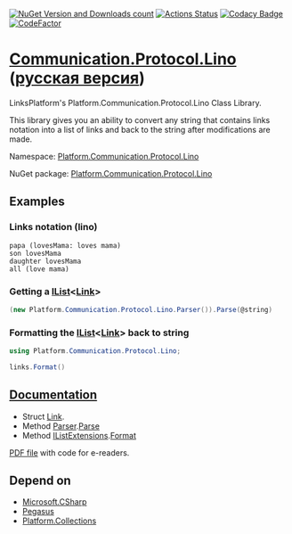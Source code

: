 ﻿[![NuGet Version and Downloads count](https://buildstats.info/nuget/Platform.Communication.Protocol.Lino)](https://www.nuget.org/packages/Platform.Communication.Protocol.Lino)
[![Actions Status](https://github.com/linksplatform/Communication.Protocol.Lino/workflows/CD/badge.svg)](https://github.com/linksplatform/Communication.Protocol.Lino/actions?workflow=CD)
[![Codacy Badge](https://api.codacy.com/project/badge/Grade/c25f708dc08b4f7e8d96c671378bb1ad)](https://app.codacy.com/app/drakonard/Communication.Protocol.Lino?utm_source=github.com&utm_medium=referral&utm_content=linksplatform/Communication.Protocol.Lino&utm_campaign=Badge_Grade_Dashboard)
[![CodeFactor](https://www.codefactor.io/repository/github/linksplatform/Communication.Protocol.Lino/badge)](https://www.codefactor.io/repository/github/linksplatform/Communication.Protocol.Lino)

# [Communication.Protocol.Lino](https://github.com/linksplatform/Communication.Protocol.Lino) ([русская версия](README.ru.md))
LinksPlatform's Platform.Communication.Protocol.Lino Class Library.

This library gives you an ability to convert any string that contains links notation into a list of links and back to the string after modifications are made.

Namespace: [Platform.Communication.Protocol.Lino](https://linksplatform.github.io/Communication.Protocol.Lino/api/Platform.Communication.Protocol.Lino.html)

NuGet package: [Platform.Communication.Protocol.Lino](https://www.nuget.org/packages/Platform.Communication.Protocol.Lino)

## Examples
### Links notation (lino)
```
papa (lovesMama: loves mama)
son lovesMama
daughter lovesMama
all (love mama)
```
### Getting a [IList](https://docs.microsoft.com/en-us/dotnet/api/system.collections.generic.ilist-1)\<[Link](https://linksplatform.github.io/Communication.Protocol.Lino/api/Platform.Communication.Protocol.Lino.Link.html)\>
```C#
(new Platform.Communication.Protocol.Lino.Parser()).Parse(@string)
```
### Formatting the [IList](https://docs.microsoft.com/en-us/dotnet/api/system.collections.generic.ilist-1)\<[Link](https://linksplatform.github.io/Communication.Protocol.Lino/api/Platform.Communication.Protocol.Lino.Link.html)\> back to string
```C#
using Platform.Communication.Protocol.Lino;
```
```C#
links.Format()
```

## [Documentation](https://linksplatform.github.io/Communication.Protocol.Lino)
*   Struct [Link](https://linksplatform.github.io/Communication.Protocol.Lino/api/Platform.Communication.Protocol.Lino.Link.html).
*   Method [Parser](https://linksplatform.github.io/Communication.Protocol.Lino/api/Platform.Communication.Protocol.Lino.Parser.html).[Parse](https://linksplatform.github.io/Communication.Protocol.Lino/api/Platform.Communication.Protocol.Lino.Parser.html#Platform_Communication_Protocol_Lino_Parser_Parse_System_String_System_String_)
*   Method [IListExtensions](https://linksplatform.github.io/Communication.Protocol.Lino/api/Platform.Communication.Protocol.Lino.IListExtensions.html).[Format](https://linksplatform.github.io/Communication.Protocol.Lino/api/Platform.Communication.Protocol.Lino.IListExtensions.html#Platform_Communication_Protocol_Lino_IListExtensions_Format_System_Collections_Generic_IList_Platform_Communication_Protocol_Lino_Link__)

[PDF file](https://linksplatform.github.io/Communication.Protocol.Lino/Platform.Communication.Protocol.Lino.pdf) with code for e-readers.

## Depend on
*   [Microsoft.CSharp](https://www.nuget.org/packages/Microsoft.CSharp)
*   [Pegasus](https://github.com/otac0n/Pegasus)
*   [Platform.Collections](https://github.com/linksplatform/Collections)
